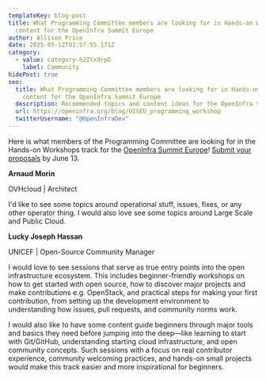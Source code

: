 ```yaml
---
templateKey: blog-post
title: What Programming Committee members are looking for in Hands-on Workshops
  content for the OpenInfra Summit Europe
author: Allison Price
date: 2025-05-12T01:57:55.171Z
category:
  - value: category-h2Ztx9rpD
    label: Community
hidePost: true
seo:
  title: What Programming Committee members are looking for in Hands-on Workshops
    content for the OpenInfra Summit Europe
  description: Recommended topics and content ideas for the OpenInfra Summit Europe
  url: https://openinfra.org/blog/OISEU_programming_workshop
  twitterUsername: "@OpenInfraDev"
---
```

Here is what members of the Programming Committee are looking for in the Hands-on Workshops track for the [OpenInfra Summit Europe](https://summit2025.openinfra.org/)! [Submit your proposals](https://summit2025.openinfra.org/cfp/) by June 13.

**Arnaud Morin**

OVHcloud | Architect

I'd like to see some topics around operational stuff, issues, fixes, or any other operator thing.
I would also love see some topics around Large Scale and Public Cloud.

**Lucky Joseph Hassan**

UNICEF | Open-Source Community Manager

I would love to see sessions that serve as true entry points into the open infrastructure ecosystem. This includes beginner-friendly workshops on how to get started with open source, how to discover major projects and make contributions e.g. OpenStack, and practical steps for making your first contribution, from setting up the development environment to understanding how issues, pull requests, and community norms work.

I would also like to have some content guide beginners through major tools and basics they need before jumping into the deep—like learning to start with Git/GitHub, understanding starting cloud infrastructure, and open community concepts. Such sessions with a focus on real contributor experience, community welcoming practices, and hands-on small projects would make this track easier and more inspirational for beginners.